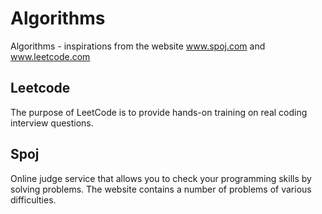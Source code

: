# Algorithms
Algorithms - inspirations from the website www.spoj.com and www.leetcode.com

## Leetcode 
The purpose of LeetCode is to provide hands-on training on real coding interview questions.

## Spoj
Online judge service that allows you to check your programming skills by solving problems. The website contains a number of problems of various difficulties.
